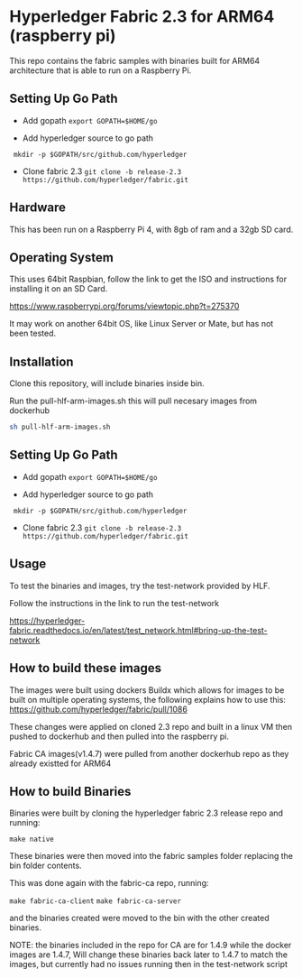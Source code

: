 # Hyperledger Fabric 2.3 for ARM64 (raspberry pi)

This repo contains the fabric samples with binaries built for ARM64 architecture that is able to run on a Raspberry Pi.

## Setting Up Go Path
- Add gopath
```export GOPATH=$HOME/go```

- Add hyperledger source to go path

``` mkdir -p $GOPATH/src/github.com/hyperledger```
 - Clone fabric 2.3
 ```git clone -b release-2.3 https://github.com/hyperledger/fabric.git```
## Hardware
This has been run on a Raspberry Pi 4, with 8gb of ram and a 32gb SD card.

## Operating System
This uses 64bit Raspbian, follow the link to get the ISO and instructions for installing it on an SD Card.

https://www.raspberrypi.org/forums/viewtopic.php?t=275370

It may work on another 64bit OS, like Linux Server or Mate, but has not been tested.

## Installation

Clone this repository, will include binaries inside bin.

Run the pull-hlf-arm-images.sh this will pull necesary images from dockerhub

```bash
sh pull-hlf-arm-images.sh
```

## Setting Up Go Path
- Add gopath
```export GOPATH=$HOME/go```

- Add hyperledger source to go path

``` mkdir -p $GOPATH/src/github.com/hyperledger```
 - Clone fabric 2.3
 ```git clone -b release-2.3 https://github.com/hyperledger/fabric.git```

## Usage

To test the binaries and images, try the test-network provided by HLF.

Follow the instructions in the link to run the test-network


https://hyperledger-fabric.readthedocs.io/en/latest/test_network.html#bring-up-the-test-network

## How to build these images

The images were built using dockers Buildx which allows for images to be built on multiple operating systems, the following explains how to use this:
https://github.com/hyperledger/fabric/pull/1086

These changes were applied on cloned 2.3 repo and built in a linux VM then pushed to dockerhub and then pulled into the raspberry pi.

Fabric CA images(v1.4.7) were pulled from another dockerhub repo as they already existted for ARM64
## How to build Binaries

Binaries were built by cloning the hyperledger fabric 2.3 release repo and running:

```make native```

These binaries were then moved into the fabric samples folder replacing the bin folder contents.

This was done again with the fabric-ca repo, running:

``` make fabric-ca-client ```
``` make fabric-ca-server ```

and the binaries created were moved to the bin with the other created binaries.

NOTE: the binaries included in the repo for CA are for 1.4.9 while the docker images are 1.4.7, Will change these binaries back later to 1.4.7 to match the images, but currently had no issues running then in the test-network script
